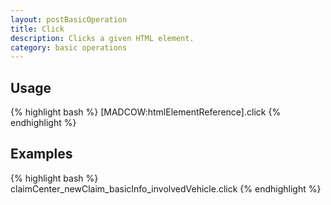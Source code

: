 ```yaml
---
layout: postBasicOperation
title: Click
description: Clicks a given HTML element.
category: basic operations
---
```


## Usage
{% highlight bash %}
[MADCOW:htmlElementReference].click
{% endhighlight %}

## Examples
{% highlight bash %}
claimCenter_newClaim_basicInfo_involvedVehicle.click
{% endhighlight %}


